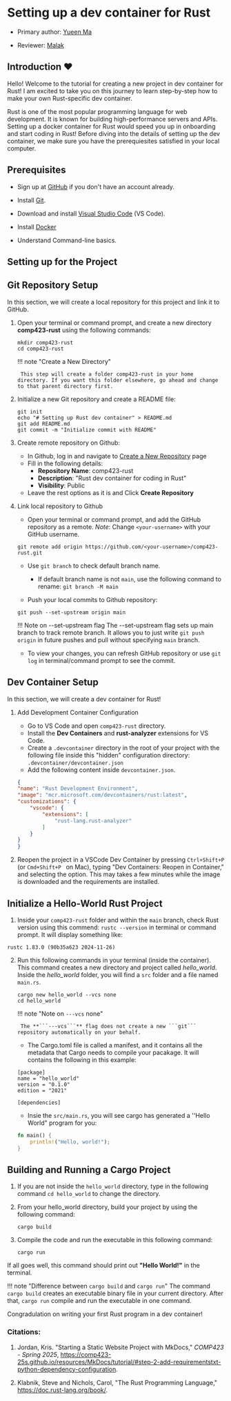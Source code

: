 # Setting up a dev container for Rust

* Primary author: [Yueen Ma](https://github.com/myueen)

* Reviewer: [Malak](https://github.com/malaksoubai)

## Introduction :heart:

Hello! Welcome to the tutorial for creating a new project in dev container for Rust! I am excited to take you on this journey to learn step-by-step how to make your own Rust-specific dev container. 

Rust is one of the most popular programming language for web development. It is known for building high-performance servers and APIs. Setting up a docker container for Rust would speed you up in onboarding and start coding in Rust! Before diving into the details of setting up the dev container, we make sure you have the prerequiesites satisfied in your local computer. 


## Prerequisites
- Sign up at [GitHub](https://github.com/) if you don't have an account already. 

- Install [Git](https://git-scm.com/book/en/v2/Getting-Started-Installing-Git). 

- Download and install [Visual Studio Code](https://code.visualstudio.com/) (VS Code). 

- Install [Docker](https://www.docker.com/products/docker-desktop/)

- Understand Command-line basics. 


## **Setting up for the Project**

## Git Repository Setup
In this section, we will create a local repository for this project and link it to GitHub. 

1. Open your terminal or command prompt, and create a new directory **comp423-rust** using the following commands: 

    ```console
    mkdir comp423-rust
    cd comp423-rust
    ```

    !!! note "Create a New Directory"

        This step will create a folder comp423-rust in your home directory. If you want this folder elsewhere, go ahead and change to that parent directory first. 

 
2. Initialize a new Git repository and create a README file: 

    ```console
    git init
    echo "# Setting up Rust dev container" > README.md
    git add README.md
    git commit -m "Initialize commit with README"
    ```


3. Create remote repository on Github: 
    - In Github, log in and navigate to [Create a New Repository](https://github.com/new) page
    - Fill in the following details: 
        - **Repository Name**: comp423-rust
        - **Description**: "Rust dev container for coding in Rust"
        - **Visibility**: Public
    - Leave the rest options as it is and Click **Create Repository**


4. Link local repository to Github
    - Open your terminal or command prompt, and add the GitHub repository as a remote. *Note*: Change ```<your-username>``` with your GitHub username. 

    ```console
    git remote add origin https://github.com/<your-username>/comp423-rust.git
    ```

    - Use ```git branch``` to check default branch name. 
        - If default branch name is not ```main```, use the following conmand to rename: ```git branch -M main```

    - Push your local commits to Github repository:

    ```console
    git push --set-upstream origin main
    ```
    !!! Note on --set-upstream flag
        The --set-upstream flag sets up main branch to track remote branch. It allows you to just write ```git push origin``` in future pushes and pull without specifying ```main``` branch. 

    - To view your changes, you can refresh GitHub repository or use ```git log``` in terminal/command prompt to see the commit. 




## Dev Container Setup
In this section, we will create a dev container for Rust! 

1. Add Development Container Configuration
    - Go to VS Code and open ```comp423-rust``` directory. 
    - Install the **Dev Containers** and **rust-analyzer** extensions for VS Code. 
    - Create a ```.devcontainer``` directory in the root of your project with the following file inside this "hidden" configuration directory: ```.devcontainer/devcontainer.json```
    - Add the following content inside ```devcontainer.json```. 

    ```json
    {
    "name": "Rust Development Environment",
    "image": "mcr.microsoft.com/devcontainers/rust:latest",
    "customizations": {
        "vscode": {
            "extensions": [
                "rust-lang.rust-analyzer"
            ]
        }
    }
    }
    ```

2. Reopen the project in a VSCode Dev Container by pressing ```Ctrl+Shift+P``` (or ```Cmd+Shift+P ``` on Mac), typing "Dev Containers: Reopen in Container," and selecting the option. This may takes a few minutes while the image is downloaded and the requirements are installed.





## Initialize a Hello-World Rust Project 
1. Inside your ```comp423-rust``` folder and within the ```main``` branch, check Rust version using this commend: ```rustc --version``` in terminal or command prompt. It will display something like: 

```
rustc 1.83.0 (90b35a623 2024-11-26)
```

2. Run this following commands in your terminal (inside the container). This command creates a new directory and project called *hello_world*. Inside the *hello_world* folder, you will find a ```src``` folder and a file named ```main.rs```. 

    ```console
    cargo new hello_world --vcs none
    cd hello_world
    ```

    !!! note "Note on ```---vcs``` none"

        The **```---vcs```** flag does not create a new ```git``` repository automatically on your behalf. 


    - The Cargo.toml file is called a manifest, and it contains all the metadata that Cargo needs to compile your pacakage. It will contains the following in this example: 

    ```
    [package]
    name = "hello_world"
    version = "0.1.0"
    edition = "2021"

    [dependencies]
    ```

    - Insie the ```src/main.rs```, you will see cargo has generated a ''Hello World" program for you:

    ```rust
    fn main() {
        println!("Hello, world!");
    }
    ```



## Building and Running a Cargo Project
1. If you are not inside the ```hello_world``` directory, type in the following command ```cd hello_world``` to change the directory.

2. From your hello_world directory, build your project by using the following command:  

    ```console
    cargo build
    ```
    
3. Compile the code and run the executable in this following command:

    ```console
    cargo run
    ```

If all goes well, this command should print out **"Hello World!"** in the terminal.

!!! note "Difference between ```cargo build``` and ```cargo run```"
    The command ```cargo build``` creates an executable binary file in your current directory. After that, ```cargo run``` compile and run the executable in one command. 

Congradulation on writing your first Rust program in a dev container! 




### Citations: 
1. Jordan, Kris. "Starting a Static Website Project with MkDocs," _COMP423 - Spring 2025_, https://comp423-25s.github.io/resources/MkDocs/tutorial/#step-2-add-requirementstxt-python-dependency-configuration. 

2. Klabnik, Steve and Nichols, Carol, "The Rust Programming Language," https://doc.rust-lang.org/book/.